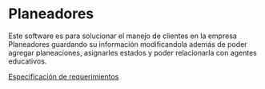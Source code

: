 # Planeadores
Este software es para solucionar el manejo de clientes en la empresa Planeadores guardando su información modificandola además de poder agregar planeaciones, asignarles estados y poder relacionarla con agentes educativos.

[Especificación de requerimientos](Documentación/EspecificacionR.md)
